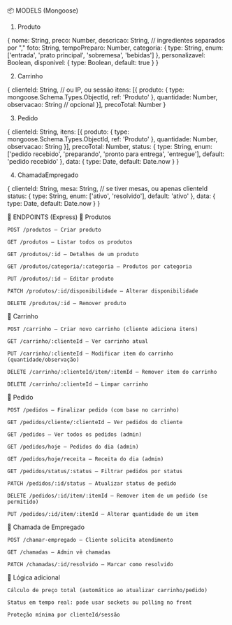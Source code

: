 📦 MODELS (Mongoose)
1. Produto

{
  nome: String,
  preco: Number,
  descricao: String, // ingredientes separados por ","
  foto: String,
  tempoPreparo: Number,
  categoria: { type: String, enum: ['entrada', 'prato principal', 'sobremesa', 'bebidas'] },
  personalizavel: Boolean,
  disponivel: { type: Boolean, default: true }
}

2. Carrinho

{
  clienteId: String, // ou IP, ou sessão
  itens: [{
    produto: { type: mongoose.Schema.Types.ObjectId, ref: 'Produto' },
    quantidade: Number,
    observacao: String // opcional
  }],
  precoTotal: Number
}

3. Pedido

{
  clienteId: String,
  itens: [{
    produto: { type: mongoose.Schema.Types.ObjectId, ref: 'Produto' },
    quantidade: Number,
    observacao: String
  }],
  precoTotal: Number,
  status: { type: String, enum: ['pedido recebido', 'preparando', 'pronto para entrega', 'entregue'], default: 'pedido recebido' },
  data: { type: Date, default: Date.now }
}

4. ChamadaEmpregado

{
  clienteId: String,
  mesa: String, // se tiver mesas, ou apenas clienteId
  status: { type: String, enum: ['ativo', 'resolvido'], default: 'ativo' },
  data: { type: Date, default: Date.now }
}

🚀 ENDPOINTS (Express)
🔸 Produtos

    POST /produtos – Criar produto

    GET /produtos – Listar todos os produtos

    GET /produtos/:id – Detalhes de um produto

    GET /produtos/categoria/:categoria – Produtos por categoria

    PUT /produtos/:id – Editar produto

    PATCH /produtos/:id/disponibilidade – Alterar disponibilidade

    DELETE /produtos/:id – Remover produto

🔸 Carrinho

    POST /carrinho – Criar novo carrinho (cliente adiciona itens)

    GET /carrinho/:clienteId – Ver carrinho atual

    PUT /carrinho/:clienteId – Modificar item do carrinho (quantidade/observação)

    DELETE /carrinho/:clienteId/item/:itemId – Remover item do carrinho

    DELETE /carrinho/:clienteId – Limpar carrinho

🔸 Pedido

    POST /pedidos – Finalizar pedido (com base no carrinho)

    GET /pedidos/cliente/:clienteId – Ver pedidos do cliente

    GET /pedidos – Ver todos os pedidos (admin)

    GET /pedidos/hoje – Pedidos do dia (admin)

    GET /pedidos/hoje/receita – Receita do dia (admin)

    GET /pedidos/status/:status – Filtrar pedidos por status

    PATCH /pedidos/:id/status – Atualizar status de pedido

    DELETE /pedidos/:id/item/:itemId – Remover item de um pedido (se permitido)

    PUT /pedidos/:id/item/:itemId – Alterar quantidade de um item

🔸 Chamada de Empregado

    POST /chamar-empregado – Cliente solicita atendimento

    GET /chamadas – Admin vê chamadas

    PATCH /chamadas/:id/resolvido – Marcar como resolvido

🧠 Lógica adicional

    Cálculo de preço total (automático ao atualizar carrinho/pedido)

    Status em tempo real: pode usar sockets ou polling no front

    Proteção mínima por clienteId/sessão
